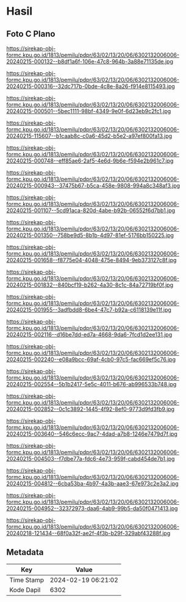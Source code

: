 # Hasil

## Foto C Plano

https://sirekap-obj-formc.kpu.go.id/1813/pemilu/pdpr/63/02/13/20/06/6302132006006-20240215-000132--b8df1a6f-106e-47c8-964b-3a88e71135de.jpg

https://sirekap-obj-formc.kpu.go.id/1813/pemilu/pdpr/63/02/13/20/06/6302132006006-20240215-000316--32dc717b-0bde-4c8e-8a26-f914e8115493.jpg

https://sirekap-obj-formc.kpu.go.id/1813/pemilu/pdpr/63/02/13/20/06/6302132006006-20240215-000501--5bec1111-98bf-4349-9e0f-6d23eb9c2fc1.jpg

https://sirekap-obj-formc.kpu.go.id/1813/pemilu/pdpr/63/02/13/20/06/6302132006006-20240215-115607--b1caab8c-c0a6-45d2-b5e2-a97ef800fa13.jpg

https://sirekap-obj-formc.kpu.go.id/1813/pemilu/pdpr/63/02/13/20/06/6302132006006-20240215-000748--eff85ae6-2af5-4e6d-9b6e-f594e2b961c7.jpg

https://sirekap-obj-formc.kpu.go.id/1813/pemilu/pdpr/63/02/13/20/06/6302132006006-20240215-000943--37475b67-b5ca-458e-9808-994a8c348af3.jpg

https://sirekap-obj-formc.kpu.go.id/1813/pemilu/pdpr/63/02/13/20/06/6302132006006-20240215-001107--5cd91aca-820d-4abe-b92b-06552f6d7bb1.jpg

https://sirekap-obj-formc.kpu.go.id/1813/pemilu/pdpr/63/02/13/20/06/6302132006006-20240215-001350--758be9d5-8b1b-4d97-81ef-5176bb150225.jpg

https://sirekap-obj-formc.kpu.go.id/1813/pemilu/pdpr/63/02/13/20/06/6302132006006-20240215-001658--f8775e04-4048-475e-8494-9eb373127c8f.jpg

https://sirekap-obj-formc.kpu.go.id/1813/pemilu/pdpr/63/02/13/20/06/6302132006006-20240215-001832--840bcf19-b262-4a30-8c1c-84a72719bf0f.jpg

https://sirekap-obj-formc.kpu.go.id/1813/pemilu/pdpr/63/02/13/20/06/6302132006006-20240215-001955--3adfbdd8-6be4-47c7-b92a-c6118139e11f.jpg

https://sirekap-obj-formc.kpu.go.id/1813/pemilu/pdpr/63/02/13/20/06/6302132006006-20240215-002116--d16be7dd-ed7a-4668-9da6-7fcd1d2ee131.jpg

https://sirekap-obj-formc.kpu.go.id/1813/pemilu/pdpr/63/02/13/20/06/6302132006006-20240215-002240--e08a9bcc-69af-4cb0-97c5-fac669ef5c76.jpg

https://sirekap-obj-formc.kpu.go.id/1813/pemilu/pdpr/63/02/13/20/06/6302132006006-20240215-002554--5b1b2417-5e5c-4011-b676-ab996533b748.jpg

https://sirekap-obj-formc.kpu.go.id/1813/pemilu/pdpr/63/02/13/20/06/6302132006006-20240215-002852--0c1c3892-1445-4f92-8ef0-9773d9fd3fb9.jpg

https://sirekap-obj-formc.kpu.go.id/1813/pemilu/pdpr/63/02/13/20/06/6302132006006-20240215-003640--546c6ecc-9ac7-4dad-a7b8-1246e7479d7f.jpg

https://sirekap-obj-formc.kpu.go.id/1813/pemilu/pdpr/63/02/13/20/06/6302132006006-20240215-004503--f7dbe77a-fdc6-4e73-959f-cabd454de7b1.jpg

https://sirekap-obj-formc.kpu.go.id/1813/pemilu/pdpr/63/02/13/20/06/6302132006006-20240215-004812--6cba53ba-4b97-4a3b-aae3-67e973c2e3a2.jpg

https://sirekap-obj-formc.kpu.go.id/1813/pemilu/pdpr/63/02/13/20/06/6302132006006-20240215-004952--32372973-daa6-4ab9-99b5-da50f0471413.jpg

https://sirekap-obj-formc.kpu.go.id/1813/pemilu/pdpr/63/02/13/20/06/6302132006006-20240218-121434--68f0a32f-ae2f-4f3b-b29f-329abf43288f.jpg


## Metadata

| Key        | Value               |
| ---------- | ------------------- |
| Time Stamp | 2024-02-19 06:21:02 |
| Kode Dapil | 6302                |



